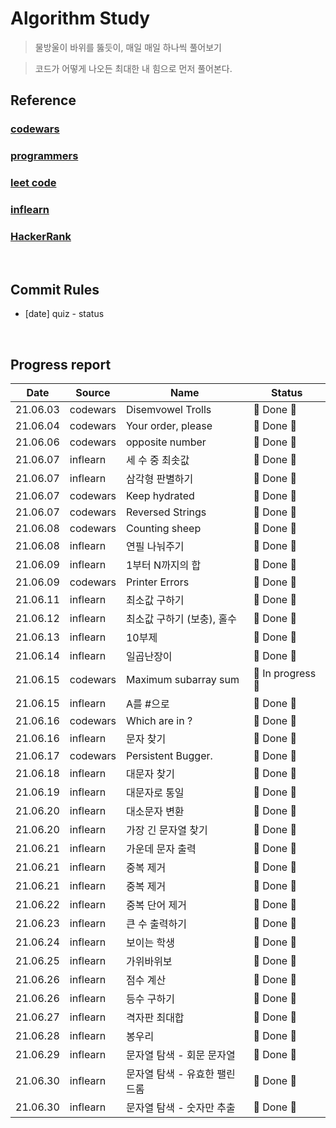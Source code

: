 # Algorithm Study

> 물방울이 바위를 뚫듯이, 매일 매일 하나씩 풀어보기

> 코드가 어떻게 나오든 최대한 내 힘으로 먼저 풀어본다.

## Reference

### [codewars](https://www.codewars.com/dashboard)

### [programmers](https://programmers.co.kr/)

### [leet code](https://leetcode.com/)

### [inflearn](https://www.inflearn.com/)

### [HackerRank](https://www.hackerrank.com/dashboard)

</br>

## Commit Rules

- [date] quiz - status

</br>

## Progress report

|   Date   | Source   | Name                          | Status            |
| :------: | -------- | ----------------------------- | ----------------- |
| 21.06.03 | codewars | Disemvowel Trolls             | 🎉 Done 🎉        |
| 21.06.04 | codewars | Your order, please            | 🎉 Done 🎉        |
| 21.06.06 | codewars | opposite number               | 🎉 Done 🎉        |
| 21.06.07 | inflearn | 세 수 중 최솟값               | 🎉 Done 🎉        |
| 21.06.07 | inflearn | 삼각형 판별하기               | 🎉 Done 🎉        |
| 21.06.07 | codewars | Keep hydrated                 | 🎉 Done 🎉        |
| 21.06.07 | codewars | Reversed Strings              | 🎉 Done 🎉        |
| 21.06.08 | codewars | Counting sheep                | 🎉 Done 🎉        |
| 21.06.08 | inflearn | 연필 나눠주기                 | 🎉 Done 🎉        |
| 21.06.09 | inflearn | 1부터 N까지의 합              | 🎉 Done 🎉        |
| 21.06.09 | codewars | Printer Errors                | 🎉 Done 🎉        |
| 21.06.11 | inflearn | 최소값 구하기                 | 🎉 Done 🎉        |
| 21.06.12 | inflearn | 최소값 구하기 (보충), 홀수    | 🎉 Done 🎉        |
| 21.06.13 | inflearn | 10부제                        | 🎉 Done 🎉        |
| 21.06.14 | inflearn | 일곱난장이                    | 🎉 Done 🎉        |
| 21.06.15 | codewars | Maximum subarray sum          | 👻 In progress 👻 |
| 21.06.15 | inflearn | A를 #으로                     | 🎉 Done 🎉        |
| 21.06.16 | codewars | Which are in ?                | 🎉 Done 🎉        |
| 21.06.16 | inflearn | 문자 찾기                     | 🎉 Done 🎉        |
| 21.06.17 | codewars | Persistent Bugger.            | 🎉 Done 🎉        |
| 21.06.18 | inflearn | 대문자 찾기                   | 🎉 Done 🎉        |
| 21.06.19 | inflearn | 대문자로 통일                 | 🎉 Done 🎉        |
| 21.06.20 | inflearn | 대소문자 변환                 | 🎉 Done 🎉        |
| 21.06.20 | inflearn | 가장 긴 문자열 찾기           | 🎉 Done 🎉        |
| 21.06.21 | inflearn | 가운데 문자 출력              | 🎉 Done 🎉        |
| 21.06.21 | inflearn | 중복 제거                     | 🎉 Done 🎉        |
| 21.06.21 | inflearn | 중복 제거                     | 🎉 Done 🎉        |
| 21.06.22 | inflearn | 중복 단어 제거                | 🎉 Done 🎉        |
| 21.06.23 | inflearn | 큰 수 출력하기                | 🎉 Done 🎉        |
| 21.06.24 | inflearn | 보이는 학생                   | 🎉 Done 🎉        |
| 21.06.25 | inflearn | 가위바위보                    | 🎉 Done 🎉        |
| 21.06.26 | inflearn | 점수 계산                     | 🎉 Done 🎉        |
| 21.06.26 | inflearn | 등수 구하기                   | 🎉 Done 🎉        |
| 21.06.27 | inflearn | 격자판 최대합                 | 🎉 Done 🎉        |
| 21.06.28 | inflearn | 봉우리                        | 🎉 Done 🎉        |
| 21.06.29 | inflearn | 문자열 탐색 - 회문 문자열     | 🎉 Done 🎉        |
| 21.06.30 | inflearn | 문자열 탐색 - 유효한 팰린드롬 | 🎉 Done 🎉        |
| 21.06.30 | inflearn | 문자열 탐색 - 숫자만 추출     | 🎉 Done 🎉        |
